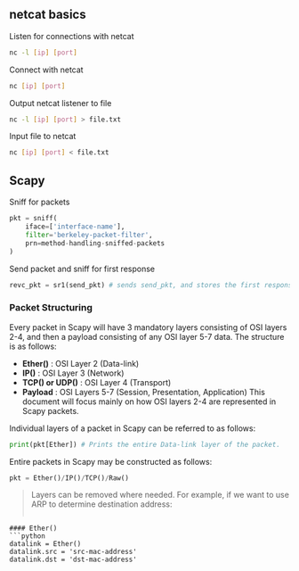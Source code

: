 ## netcat basics
Listen for connections with netcat
```bash
nc -l [ip] [port]
```

Connect with netcat
```sh
nc [ip] [port]
```

Output netcat listener to file
```sh
nc -l [ip] [port] > file.txt
```

Input file to netcat
```sh
nc [ip] [port] < file.txt
```
## Scapy
Sniff for packets
```python
pkt = sniff(
	iface=['interface-name'], 
	filter='berkeley-packet-filter', 
	prn=method-handling-sniffed-packets
)
```

Send packet and sniff for first response
```python
revc_pkt = sr1(send_pkt) # sends send_pkt, and stores the first response packet to recv_pkt
```
### Packet Structuring
Every packet in Scapy will have 3 mandatory layers consisting of OSI layers 2-4, and then a payload consisting of any OSI layer 5-7 data.
The structure is as follows:
- **Ether()** : OSI Layer 2 (Data-link)
- **IP()** : OSI Layer 3 (Network)
- **TCP() or UDP()** : OSI Layer 4 (Transport)
- **Payload** : OSI Layers 5-7 (Session, Presentation, Application)
This document will focus mainly on how OSI layers 2-4 are represented in Scapy packets.

Individual layers of a packet in Scapy can be referred to as follows:
```python
print(pkt[Ether]) # Prints the entire Data-link layer of the packet.
```

Entire packets in Scapy may be constructed as follows:
```python
pkt = Ether()/IP()/TCP()/Raw()
```
> Layers can be removed where needed. 
> For example, if we want to use ARP to determine destination address:
> ```
```
#### Ether()
```python
datalink = Ether()
datalink.src = 'src-mac-address'
datalink.dst = 'dst-mac-address'
```
